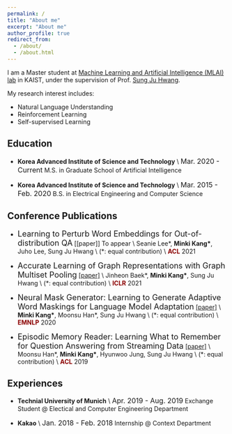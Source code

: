 ```yaml
---
permalink: /
title: "About me"
excerpt: "About me"
author_profile: true
redirect_from:
  - /about/
  - /about.html
---
```

I am a Master student at [Machine Learning and Artificial Intelligence (MLAI) lab](https://www.mlai-kaist.com/) in KAIST, under the supervision of Prof. [Sung Ju Hwang](http://www.sungjuhwang.com/).

My research interest includes:
- Natural Language Understanding
- Reinforcement Learning
- Self-supervised Learning

## Education
- **Korea Advanced Institute of Science and Technology** \\
  <font size="3">Mar. 2020 - Current</font>
  M.S. in Graduate School of Artificial Intelligence

- **Korea Advanced Institute of Science and Technology** \\
  <font size="3">Mar. 2015 - Feb. 2020</font>
  B.S. in Electrical Engineering and Computer Science

## Conference Publications
- <font size="4">Learning to Perturb Word Embeddings for Out-of-distribution QA</font>
[[paper]] To appear \\
Seanie Lee\*, **Minki Kang\***, Juho Lee, Sung Ju Hwang \\
(\*: equal contribution) \\
<span style="color:darkred">**ACL**</span> 2021

- <font size="4">Accurate Learning of Graph Representations with Graph Multiset Pooling</font>
[[paper]](https://openreview.net/pdf?id=JHcqXGaqiGn) \\
Jinheon Baek\*, **Minki Kang\***, Sung Ju Hwang \\
(\*: equal contribution) \\
<span style="color:darkred">**ICLR**</span> 2021

- <font size="4">Neural Mask Generator: Learning to Generate Adaptive Word Maskings for Language Model Adaptation</font>
[[paper]](https://arxiv.org/abs/2010.02705) \\
**Minki Kang\***, Moonsu Han\*, Sung Ju Hwang \\
(\*: equal contribution) \\
<span style="color:darkred">**EMNLP**</span> 2020

- <font size="4">Episodic Memory Reader: Learning What to Remember for Question Answering from Streaming Data</font>
[[paper]](https://www.aclweb.org/anthology/P19-1434.pdf) \\
Moonsu Han\*, **Minki Kang\***, Hyunwoo Jung, Sung Ju Hwang \\
(\*: equal contribution) \\
<span style="color:darkred">**ACL**</span> 2019

## Experiences
- **Technial University of Munich** \\
  <font size="3">Apr. 2019 - Aug. 2019</font>
  Exchange Student @ Electical and Computer Engineering Department

- **Kakao** \\
  <font size="3">Jan. 2018 - Feb. 2018</font>
  Internship @ Context Department
